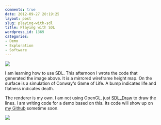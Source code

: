 ```yaml
---
comments: true
date: 2012-09-27 20:19:25
layout: post
slug: playing-with-sdl
title: Playing with SDL
wordpress_id: 1369
categories:
- Demo
- Exploration
- Software
---
```


[![](http://www.hackniac.com/blog/wp-content/uploads/2012/09/3dconway-1024x576.png)](http://www.hackniac.com/blog/wp-content/uploads/2012/09/3dconway.png)

I am learning how to use SDL. This afternoon I wrote the code that generated the image above. It is a mirrored wireframe height map. On the surface is a simulation of Conway's Game of Life. A bump indicates life and flatness indicates death.

The renderer is my own. I am not using OpenGL, just [SDL_Draw](http://sdl-draw.sourceforge.net/) to draw the lines. I am writing code for a demo based on this. Its code will show up on [my Github](https://github.com/jmptable) sometime soon.

[![](http://www.hackniac.com/blog/wp-content/uploads/2012/09/3dconway2-1024x576.png)](http://www.hackniac.com/blog/wp-content/uploads/2012/09/3dconway2.png)
